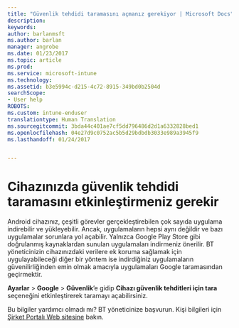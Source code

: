 ```yaml
---
title: "Güvenlik tehdidi taramasını açmanız gerekiyor | Microsoft Docs"
description: 
keywords: 
author: barlanmsft
ms.author: barlan
manager: angrobe
ms.date: 01/23/2017
ms.topic: article
ms.prod: 
ms.service: microsoft-intune
ms.technology: 
ms.assetid: b3e5994c-d215-4c72-8915-349bd0b2504d
searchScope:
- User help
ROBOTS: 
ms.custom: intune-enduser
translationtype: Human Translation
ms.sourcegitcommit: 3bda44c401ae7cf5dd796486d2d1a6332828bed1
ms.openlocfilehash: 04e27d9c0752ac5b5d29bdbdb3033e989a3945f9
ms.lasthandoff: 01/24/2017


---
```


# <a name="you-need-to-make-your-device-able-to-scan-for-security-threats"></a>Cihazınızda güvenlik tehdidi taramasını etkinleştirmeniz gerekir

Android cihazınız, çeşitli görevler gerçekleştirebilen çok sayıda uygulama indirebilir ve yükleyebilir. Ancak, uygulamaların hepsi aynı değildir ve bazı uygulamalar sorunlara yol açabilir. Yalnızca Google Play Store gibi doğrulanmış kaynaklardan sunulan uygulamaları indirmeniz önerilir. BT yöneticinizin cihazınızdaki verilere ek koruma sağlamak için uygulayabileceği diğer bir yöntem ise indirdiğiniz uygulamaların güvenilirliğinden emin olmak amacıyla uygulamaları Google taramasından geçirmektir.

**Ayarlar** > **Google** > **Güvenlik**’e gidip **Cihazı güvenlik tehditleri için tara** seçeneğini etkinleştirerek taramayı açabilirsiniz.

Bu bilgiler yardımcı olmadı mı? BT yöneticinize başvurun. Kişi bilgileri için [Şirket Portalı Web sitesine](http://portal.manage.microsoft.com) bakın.

